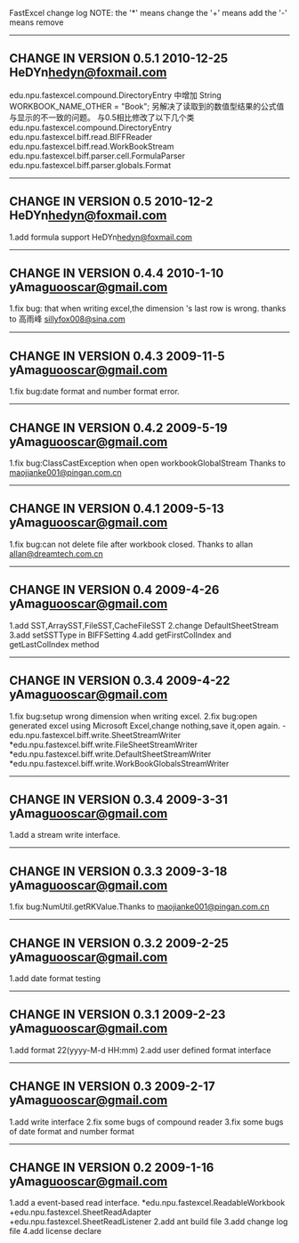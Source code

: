 FastExcel change log
NOTE:
	the '*' means change
	the '+' means add
	the '-' means remove

--------------------------------------------------------------------------------
CHANGE IN VERSION 0.5.1  2010-12-25 HeDYn<hedyn@foxmail.com>		
--------------------------------------------------------------------------------	
edu.npu.fastexcel.compound.DirectoryEntry 
中增加 String WORKBOOK_NAME_OTHER = "Book"; 
另解决了读取到的数值型结果的公式值与显示的不一致的问题。
与0.5相比修改了以下几个类
edu.npu.fastexcel.compound.DirectoryEntry
edu.npu.fastexcel.biff.read.BIFFReader
edu.npu.fastexcel.biff.read.WorkBookStream
edu.npu.fastexcel.biff.parser.cell.FormulaParser
edu.npu.fastexcel.biff.parser.globals.Format
 
--------------------------------------------------------------------------------
CHANGE IN VERSION 0.5  2010-12-2 HeDYn<hedyn@foxmail.com>		
--------------------------------------------------------------------------------	
1.add formula support HeDYn<hedyn@foxmail.com>		

--------------------------------------------------------------------------------
CHANGE IN VERSION 0.4.4  2010-1-10 yAma<guooscar@gmail.com>
--------------------------------------------------------------------------------
1.fix bug: that when writing excel,the dimension 's last row is wrong.
thanks to 高雨峰 <sillyfox008@sina.com>
	
	
--------------------------------------------------------------------------------
CHANGE IN VERSION 0.4.3  2009-11-5 yAma<guooscar@gmail.com>
--------------------------------------------------------------------------------
1.fix bug:date format and number format error.

--------------------------------------------------------------------------------
CHANGE IN VERSION 0.4.2  2009-5-19 yAma<guooscar@gmail.com>
--------------------------------------------------------------------------------
1.fix bug:ClassCastException when open workbookGlobalStream
	Thanks to maojianke001@pingan.com.cn

--------------------------------------------------------------------------------
CHANGE IN VERSION 0.4.1  2009-5-13 yAma<guooscar@gmail.com>
--------------------------------------------------------------------------------	
1.fix bug:can not delete file after workbook closed.
  Thanks to allan <allan@dreamtech.com.cn>
  
  
--------------------------------------------------------------------------------
CHANGE IN VERSION 0.4  2009-4-26 yAma<guooscar@gmail.com>
--------------------------------------------------------------------------------	
1.add SST,ArraySST,FileSST,CacheFileSST
2.change DefaultSheetStream
3.add setSSTType in BIFFSetting
4.add getFirstColIndex and getLastColIndex method

--------------------------------------------------------------------------------
CHANGE IN VERSION 0.3.4  2009-4-22 yAma<guooscar@gmail.com>
--------------------------------------------------------------------------------	
1.fix bug:setup wrong dimension when writing excel.
2.fix bug:open generated excel using Microsoft Excel,change nothing,save it,open
again. 
-edu.npu.fastexcel.biff.write.SheetStreamWriter
*edu.npu.fastexcel.biff.write.FileSheetStreamWriter
*edu.npu.fastexcel.biff.write.DefaultSheetStreamWriter
*edu.npu.fastexcel.biff.write.WorkBookGlobalsStreamWriter

--------------------------------------------------------------------------------
CHANGE IN VERSION 0.3.4  2009-3-31  yAma<guooscar@gmail.com>
--------------------------------------------------------------------------------	
1.add a stream write interface.	
	
--------------------------------------------------------------------------------
CHANGE IN VERSION 0.3.3  2009-3-18  yAma<guooscar@gmail.com>
--------------------------------------------------------------------------------
1.fix bug:NumUtil.getRKValue.Thanks to maojianke001@pingan.com.cn		

--------------------------------------------------------------------------------
CHANGE IN VERSION 0.3.2  2009-2-25  yAma<guooscar@gmail.com>
--------------------------------------------------------------------------------
1.add date format testing	
	
--------------------------------------------------------------------------------
CHANGE IN VERSION 0.3.1  2009-2-23  yAma<guooscar@gmail.com>
--------------------------------------------------------------------------------
1.add format 22(yyyy-M-d HH:mm)
2.add user defined format interface
	
	
--------------------------------------------------------------------------------
CHANGE IN VERSION 0.3  2009-2-17  yAma<guooscar@gmail.com>
--------------------------------------------------------------------------------
1.add write interface
2.fix some bugs of compound reader
3.fix some bugs of date format and number format

--------------------------------------------------------------------------------
CHANGE IN VERSION 0.2  2009-1-16  yAma<guooscar@gmail.com>
--------------------------------------------------------------------------------
1.add a event-based read interface.
	*edu.npu.fastexcel.ReadableWorkbook
	+edu.npu.fastexcel.SheetReadAdapter
	+edu.npu.fastexcel.SheetReadListener
2.add ant build file
3.add change log file
4.add license declare

	